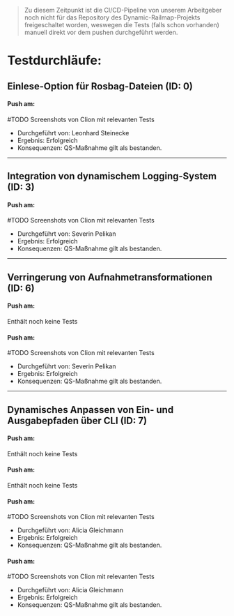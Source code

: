 > Zu diesem Zeitpunkt ist die CI/CD-Pipeline von unserem Arbeitgeber noch nicht für das   Repository des Dynamic-Railmap-Projekts freigeschaltet worden, weswegen die Tests (falls schon vorhanden) manuell direkt vor dem pushen durchgeführt werden.

# Testdurchläufe:

## Einlese-Option für Rosbag-Dateien (ID: 0)
#### Push am:
#TODO Screenshots von Clion mit relevanten Tests
- Durchgeführt von: Leonhard Steinecke
- Ergebnis: Erfolgreich
- Konsequenzen: QS-Maßnahme gilt als bestanden.

---
## Integration von dynamischem Logging-System (ID: 3)
#### Push am:
#TODO Screenshots von Clion mit relevanten Tests
- Durchgeführt von: Severin Pelikan
- Ergebnis: Erfolgreich
- Konsequenzen: QS-Maßnahme gilt als bestanden.

---
## Verringerung von Aufnahmetransformationen (ID: 6)
#### Push am:
Enthält noch keine Tests
#### Push am:
#TODO Screenshots von Clion mit relevanten Tests
- Durchgeführt von: Severin Pelikan
- Ergebnis: Erfolgreich
- Konsequenzen: QS-Maßnahme gilt als bestanden.

---
## Dynamisches Anpassen von Ein- und Ausgabepfaden über CLI (ID: 7)
#### Push am:
Enthält noch keine Tests
#### Push am:
Enthält noch keine Tests
#### Push am:
#TODO Screenshots von Clion mit relevanten Tests
- Durchgeführt von: Alicia Gleichmann
- Ergebnis: Erfolgreich
- Konsequenzen: QS-Maßnahme gilt als bestanden.
#### Push am:
#TODO Screenshots von Clion mit relevanten Tests
- Durchgeführt von: Alicia Gleichmann
- Ergebnis: Erfolgreich
- Konsequenzen: QS-Maßnahme gilt als bestanden.
